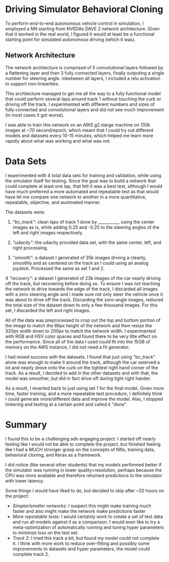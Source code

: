 # Driving Simulator Behavioral Cloning

To perform end-to-end autonomous vehicle control in simulation, I employed a NN
starting from NVIDIAs DAVE 2 network architecture. Given that it worked in the
real world, I figured it would at least be a functional starting point for
simulated autonomous driving (which it was).

## Network Architecture
The network architecture is comprised of 5 convolutional layers followed by a
flattening layer and then 3 fully connected layers, finally outputing a single
number for steering angle. Inbetween all layers, I included a relu activation to
support non-linearities.

This architecture managed to get me all the way to a fully functional model that
could perform several laps around track 1 without touching the curb or driving
off the track. I experimented with different numbers and sizes of fully
connected and convolutional layers and did not see much improvement (in most
cases it got worse).

I was able to train this network on an AWS g2.xlarge machine on 130k images at
~70 second/epoch, which meant that I could try out different models and datasets
every 10-15 minutes, which helped me learn more rapidly about what was working
and what was not.

# Data Sets

I experimented with 4 total data sets for training and validation, while using
the simulator itself for testing. Since the goal was to build a network that
could complete at least one lap, that felt it was a best test, although I would
have much preferred a more automated and repeatable test as that would have let
me compare one network to another in a more quantitative, repeatable, objective,
and auotmated manner.

The datasets were:

1. *"bc_track"*: clean laps of track 1 done by __________, using the center
images as is, while adding 0.25 and -0.25 to the steering angles of the left and
right images respectively.

2. *"udacity"*: the udacity provided data set, with the same center, left, and
right processing.

3. *"smooth"*: a dataset I generated of 35k images driving a cleanly, smoothly
and as centered on the track as I could using an analog joystick. Processed the
same as set 1 and 2.

4 *"recovery"*: a dataset I generated of 23k images of the car nearly driving
off the track, but recovering before doing so. To ensure I was not teaching the
network to drive towards the edge of the track, I discarded all images with a
zero steering angle and I made sure not only steer the vehicle once it was about
to drive off the track. Discarding the zero-angle images, reduced the total size
of the dataset down to only a few thousand images. For this set, I discarded the
left and right images.

All of the data was preprocessed to crop out the top and bottom portion of the
image to match the 66px height of the network and then resize the 320px width
down to 200px to match the network width. I experimented with RGB and HSV color
spaces and found there to be very litte effect on the performance. Since all of
the data I used could fit into the 15GB of memory on the AWS instance, I did not
need a fit generator.

I had mixed success with the datasets. I found that just using "bc_track" alone
was enough to make it around the track, although the car swerved a lot and
nearly drove onto the curb on the tightest right hand corner of the track. As a
result, I decided to add in the other datasets and with that, the model was
smoother, but did in fact drive off during tight right hander.

As a result, I reverted back to just using set 1 for the final model. Given more
time, faster training, and a more repeatable test procedure, I definitely think
I could generate more/different data and improve the model. Alas, I stopped
tinkering and testing at a certain point and called it "done".

# Summary
I found this to be a challenging adn engaging project. I started off nearly
feeling like I would not be able to complete the project, but finished feeling
like I had a *MUCH* stronger grasp on the concepts of NNs, training data,
behavioral cloning, and Keras as a framework.

I did notice (like several other students) that my models performed better if
the simulator was running in lower quality+resolution, perhaps because the CPU
was more available and therefore returned predictions to the simulator with
lower latency.

Some things I would have liked to do, but decided to skip after ~20 hours on the
project:

* *Simpler/smaller networks*: I suspect this might make training much faster and
 also might make the network make predictions faster
* *More repeatable tests*: I would certainly work to create a set of test data
 and run all models against it as a comparison. I would even like to try a
 meta-optimization of automatically running and tuning hyper parameters to
 minimize loss on the test set.
* *Track 2*: I tried this track a bit, but found my model could not complete it.
 I think with more work to reduce over-fitting and possibly some improvements to
 datasets and hyper parameters, the model could complete track 2.

